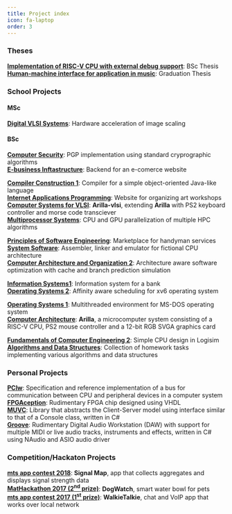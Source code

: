 ```yaml
---
title: Project index
icon: fa-laptop
order: 3
---
```


### Theses

[**Implementation of RISC-V CPU with external debug support**](https://lazar2222.github.io/projects/riscv_debug): BSc Thesis  
[**Human-machine interface for application in music**](https://lazar2222.github.io/projects/phi-gpc): Graduation Thesis  

### School Projects

#### MSc

<!-- [**Real-Time Programming**](https://lazar2222.github.io/projects/dvs): Hardware acceleration of image scaling  -->
<!-- [**Compiler Construction 2**](https://lazar2222.github.io/projects/dvs): Hardware acceleration of image scaling  -->
<!-- [**Development and application of computer hardware accelerators**](https://lazar2222.github.io/projects/dvs): Hardware acceleration of image scaling  -->
<!-- [**Computer Graphics 2**](https://lazar2222.github.io/projects/dvs): Hardware acceleration of image scaling  -->
[**Digital VLSI Systems**](https://lazar2222.github.io/projects/dvs): Hardware acceleration of image scaling  

#### BSc

[**Computer Security**](https://lazar2222.github.io/projects/zp): PGP implementation using standard cryprographic algorithms  
[**E-business Inftastructure**](https://lazar2222.github.io/projects/iep): Backend for an e-comerce website  
<!-- [**Computer Sytems Performance**](https://lazar2222.github.io/projects/dvs): Hardware acceleration of image scaling   -->

[**Compiler Construction 1**](https://lazar2222.github.io/projects/pp1): Compiler for a simple object-oriented Java-like language  
[**Internet Applications Programming**](https://lazar2222.github.io/projects/pia): Website for organizing art workshops  
[**Computer Systems for VLSI**](https://lazar2222.github.io/projects/arilla-vlsi): **Arilla-vlsi**, extending **Arilla** with PS2 keyboard controller and morse code transciever   
[**Multiprocessor Systems**](https://lazar2222.github.io/projects/mups): CPU and GPU parallelization of multiple HPC algorithms  
<!-- [**Microprocessor Systems**](https://lazar2222.github.io/projects/dvs): Hardware acceleration of image scaling  -->

[**Principles of Software Engineering**](https://lazar2222.github.io/projects/psi): Marketplace for handyman services  
[**System Software**](https://lazar2222.github.io/projects/ss): Assembler, linker and emulator for fictional CPU architecture  
[**Computer Architecture and Organization 2**](https://lazar2222.github.io/projects/aor2): Architecture aware software optimization with cache and branch prediction simulation  
<!-- [**Concurrent and Distributed Programming**](https://lazar2222.github.io/projects/dvs): Hardware acceleration of image scaling  -->
<!-- [**Real time control**](https://lazar2222.github.io/projects/dvs): Hardware acceleration of image scaling  -->

[**Information Systems1**](https://lazar2222.github.io/projects/is1): Information system for a bank  
[**Operating Systems 2**](https://lazar2222.github.io/projects/os2): Affinity aware scheduling for xv6 operating system  
<!-- [**Software Design**](https://lazar2222.github.io/projects/dvs): Hardware acceleration of image scaling  -->
<!-- [**Computer Architecture and Organization 1**](https://lazar2222.github.io/projects/dvs): Hardware acceleration of image scaling  -->
<!-- [**Software Testing**](https://lazar2222.github.io/projects/dvs): Hardware acceleration of image scaling  -->

[**Operating Systems 1**](https://lazar2222.github.io/projects/os): Multithreaded environment for MS-DOS operating system  
[**Computer Architecture**](https://lazar2222.github.io/projects/arilla): **Arilla**, a microcomputer system consisting of a RISC-V CPU, PS2 mouse controller and a 12-bit RGB
SVGA graphics card  
<!-- [**Object-Oriented Programming 2**](https://lazar2222.github.io/projects/dvs): Hardware acceleration of image scaling  -->
<!-- [**Computer Networks 1**](https://lazar2222.github.io/projects/dvs): Hardware acceleration of image scaling  -->
<!-- [**Fundamentals of Digital Electronics**](https://lazar2222.github.io/projects/dvs): Hardware acceleration of image scaling  -->

[**Fundamentals of Computer Engineering 2**](https://lazar2222.github.io/projects/ort2): Simple CPU design in Logisim  
[**Algorithms and Data Structures**](https://lazar2222.github.io/projects/asp): Collection of homework tasks  implementing various algorithms and data structures
<!-- [**Object-Oriented Programming 1**](https://lazar2222.github.io/projects/dvs): Hardware acceleration of image scaling  -->
<!-- [**Databases 1**](https://lazar2222.github.io/projects/dvs): Hardware acceleration of image scaling  -->
<!-- [**Signals and Systems**](https://lazar2222.github.io/projects/dvs): Hardware acceleration of image scaling  -->

<!-- [**Programming 2**](https://lazar2222.github.io/projects/dvs): Hardware acceleration of image scaling  -->
<!-- [**Algorithms and Data Structures 1**](https://lazar2222.github.io/projects/dvs): Hardware acceleration of image scaling  -->
<!-- [**Fundamentals of Computer Engineering 1**](https://lazar2222.github.io/projects/dvs): Hardware acceleration of image scaling  -->
<!-- [**Mathematics 2**](https://lazar2222.github.io/projects/dvs): Hardware acceleration of image scaling  -->
<!-- [**English Language – Advanced Level**](https://lazar2222.github.io/projects/dvs): Hardware acceleration of image scaling  -->
<!-- [**Practical Training in Fundamentals of Computer Engineering**](https://lazar2222.github.io/projects/dvs): Hardware acceleration of image scaling  -->
<!-- [**Practicum in Programming 2**](https://lazar2222.github.io/projects/dvs): Hardware acceleration of image scaling  -->
<!-- [**Computer modeling of physical phenomena**](https://lazar2222.github.io/projects/dvs): Hardware acceleration of image scaling  -->

<!-- [**Programming 1**](https://lazar2222.github.io/projects/dvs): Hardware acceleration of image scaling  -->
<!-- [**Mathematics 1**](https://lazar2222.github.io/projects/dvs): Hardware acceleration of image scaling  -->
<!-- [**Fundamentals of Electronics**](https://lazar2222.github.io/projects/dvs): Hardware acceleration of image scaling  -->
<!-- [**Physics**](https://lazar2222.github.io/projects/dvs): Hardware acceleration of image scaling  -->
<!-- [**Practicum in Programming 1**](https://lazar2222.github.io/projects/dvs): Hardware acceleration of image scaling  -->
<!-- [**English Language – Lower Level**](https://lazar2222.github.io/projects/dvs): Hardware acceleration of image scaling  -->
<!-- [**Practicum in Computer Applications**](https://lazar2222.github.io/projects/dvs): Hardware acceleration of image scaling  -->
<!-- [**Practicum in Mathematics 1**](https://lazar2222.github.io/projects/dvs): Hardware acceleration of image scaling  -->

### Personal Projects

[**PCIw**](https://lazar2222.github.io/projects/pciw): Specification and reference implementation of a bus for communication between CPU and peripheral devices in a computer system  
[**FPGAception**](https://lazar2222.github.io/projects/fpgaception):  Rudimentary FPGA chip designed using VHDL  
[**MUVC**](https://lazar2222.github.io/projects/muvc): Library that abstracts the Client-Server model using interface similar to that of a Console class, written in C#  
[**Groove**](https://lazar2222.github.io/projects/groove): Rudimentary Digital Audio Workstation (DAW) with support for multiple MIDI or live audio tracks, instruments and effects, written in C# using NAudio and ASIO audio driver  

### Competition/Hackaton Projects

[**mts app contest 2018**](https://lazar2222.github.io/projects/mapasignala): **Signal Map**, app that collects aggregates and displays signal strength data  
[**MatHackathon 2017 (2<sup>nd</sup> prize)**](https://lazar2222.github.io/projects/mathack): **DogWatch**, smart water bowl for pets  
[**mts app contest 2017 (1<sup>st</sup> prize)**](https://lazar2222.github.io/projects/walkietalkie): **WalkieTalkie**, chat and VoIP app that works over local network  
